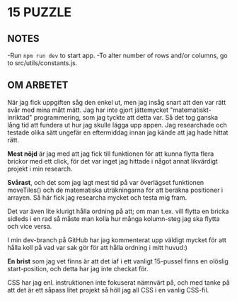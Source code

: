 # 15 PUZZLE
## NOTES
-Run `npm run dev` to start app.
-To alter number of rows and/or columns, go to src/utils/constants.js.

## OM ARBETET
När jag fick uppgiften såg den enkel ut, men jag insåg snart att den var rätt svår med mina mått mätt. Jag har inte gjort jättemycket "matematiskt-inriktad" programmering, som jag tyckte att detta var. Så det tog ganska lång tid att fundera ut hur jag skulle lägga upp appen. Jag researchade och testade olika sätt ungefär en eftermiddag innan jag kände att jag hade hittat rätt. 

**Mest nöjd** är jag med att jag fick till funktionen för att kunna flytta flera brickor med ett click, för det var inget jag hittade i något annat likvärdigt projekt i min research.

**Svårast**, och det som jag lagt mest tid på var överlägset funktionen 
moveTiles() och de matematiska uträkningarna för att beräkna positioner i arrayen. Så här fick jag researcha mycket och testa mig fram. 

Det var även lite klurigt hålla ordning på att; om man t.ex. vill flytta en bricka sidleds i en rad så måste man kolla hur många kolumn-steg jag ska flytta och vice versa.

I min dev-branch på GitHub har jag kommenterat upp väldigt mycket för att hålla koll på vad var sak gör för att hålla ordning i mitt huvud:)

**En brist** som jag vet finns är att det iaf i ett vanligt 15-pussel finns en olöslig start-position, och detta har jag inte checkat för.


CSS har jag enl. instruktionen inte fokuserat nämnvärt på, och med tanke på att det är ett såpass litet projekt så höll jag all CSS i en vanlig CSS-fil.

